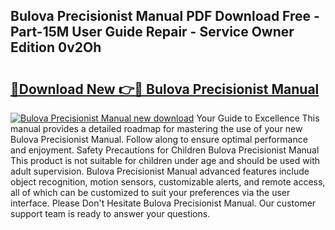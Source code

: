 ## Bulova Precisionist Manual PDF Download Free - Part-15M User Guide Repair - Service Owner Edition 0v2Oh

# <h2><a href="http://bc38612.oget.top/?id=Bulova+Precisionist+Manual">🔗Download New 👉🔴 Bulova Precisionist Manual</a></h2>

[![Bulova Precisionist Manual new download](https://i.imgur.com/5g1atiW.png)](http://bc38612.oget.top/?id=Bulova+Precisionist+Manual)
Your Guide to Excellence This manual provides a detailed roadmap for mastering the use of your new Bulova Precisionist Manual. Follow along to ensure optimal performance and enjoyment. Safety Precautions for Children Bulova Precisionist Manual This product is not suitable for children under age and should be used with adult supervision. Bulova Precisionist Manual advanced features include object recognition, motion sensors, customizable alerts, and remote access, all of which can be customized to suit your preferences via the user interface. Please Don't Hesitate Bulova Precisionist Manual. Our customer support team is ready to answer your questions.
